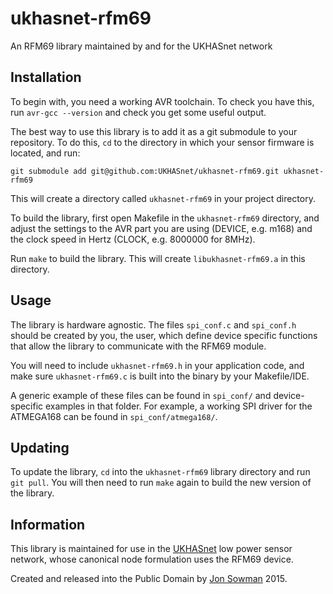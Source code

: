 # ukhasnet-rfm69
An RFM69 library maintained by and for the UKHASnet network

## Installation

To begin with, you need a working AVR toolchain. To check you have this, run
`avr-gcc --version` and check you get some useful output.  

The best way to use this library is to add it as a git submodule to your
repository. To do this, `cd` to the directory in which your sensor firmware is
located, and run:  

`git submodule add git@github.com:UKHASnet/ukhasnet-rfm69.git ukhasnet-rfm69`

This will create a directory called `ukhasnet-rfm69` in your project directory.  

To build the library, first open Makefile in the `ukhasnet-rfm69` directory,
and adjust the settings to the AVR part you are using (DEVICE, e.g. m168) and
the clock speed in Hertz (CLOCK, e.g. 8000000 for 8MHz).  

Run `make` to build the library. This will create `libukhasnet-rfm69.a` in this
directory.  

## Usage

The library is hardware agnostic. The files `spi_conf.c` and `spi_conf.h`
should be created by you, the user, which define device specific functions 
that allow the library to communicate with the RFM69 module.  

You will need to include `ukhasnet-rfm69.h` in your application code, and make
sure `ukhasnet-rfm69.c` is built into the binary by your Makefile/IDE.  

A generic example of these files can be found in `spi_conf/` and
device-specific examples in that folder. For example, a working SPI driver for
the ATMEGA168 can be found in `spi_conf/atmega168/`.  

## Updating

To update the library, `cd` into the `ukhasnet-rfm69` library directory and run
`git pull`. You will then need to run `make` again to build the new version of
the library.  

## Information

This library is maintained for use in the [UKHASnet](http://ukhas.net) low
power sensor network, whose canonical node formulation uses the RFM69 device.  

Created and released into the Public Domain by [Jon
Sowman](http://github.com/jonsowman) 2015.  

